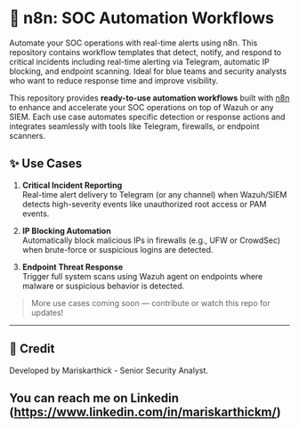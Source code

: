 # 🔐  n8n: SOC Automation Workflows
Automate your SOC operations with real-time alerts using n8n. This repository contains workflow templates that detect, notify, and respond to critical incidents including real-time alerting via Telegram, automatic IP blocking, and endpoint scanning. Ideal for blue teams and security analysts who want to reduce response time and improve visibility.

This repository provides **ready-to-use automation workflows** built with [n8n](https://n8n.io) to enhance and accelerate your SOC operations on top of Wazuh or any SIEM. Each use case automates specific detection or response actions and integrates seamlessly with tools like Telegram, firewalls, or endpoint scanners.

## ✨ Use Cases

1. **Critical Incident Reporting**  
   Real-time alert delivery to Telegram (or any channel) when Wazuh/SIEM detects high-severity events like unauthorized root access or PAM events.

2. **IP Blocking Automation**  
   Automatically block malicious IPs in firewalls (e.g., UFW or CrowdSec) when brute-force or suspicious logins are detected.

3. **Endpoint Threat Response**  
   Trigger full system scans using Wazuh agent on endpoints where malware or suspicious behavior is detected.

> More use cases coming soon — contribute or watch this repo for updates!

---
## 🙌 Credit
Developed by Mariskarthick - Senior Security Analyst. 

You can reach me on Linkedin (https://www.linkedin.com/in/mariskarthickm/)
---


